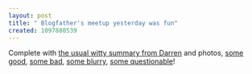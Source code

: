 ```yaml
---
layout: post
title: " Blogfather's meetup yesterday was fun"
created: 1097880539
---
```

<p>
Complete with <a href="http://www.darrenbarefoot.com/archives/001236.html">the usual witty summary from Darren</a> and photos, <a href="http://davin.ws/archives/003356.html">some good</a>, <a href="http://www.flickr.com/photos/roland/889756/">some bad</a>, <a href="http://www.flickr.com/photos/roland/889761/">some blurry</a>, <a href="http://www.flickr.com/photos/roland/889767/">some questionable</a>!
</p>

